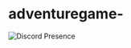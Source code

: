 # adventuregame-

![Discord Presence](https://lanyard-profile-readme.vercel.app/api/919674489581731842?theme=dark&bg=0d1116&animated=true&hideDiscrim=false&borderRadius=30px&idleMessage=Probably%20doing%20something%20else...)
